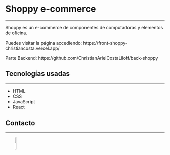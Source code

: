 <h1>Shoppy e-commerce</h1>
<hr><p>Shoppy es un e-commerce de componentes de computadoras y elementos de oficina.</p>
<p>Puedes visitar la página accediendo: https://front-shoppy-christiancosta.vercel.app/</p>
<p>Parte Backend: https://github.com/ChristianArielCostaLiloff/back-shoppy</p>
<h2>Tecnologías usadas</h2>
<hr><ul>
<li>HTML</li>
<li>CSS</li>
<li>JavaScript</li>
<li>React</li>
</ul><h2>Contacto</h2>
<hr><p><span style="margin-right: 30px;"></span><a href="https://www.linkedin.com/in/christian-ariel-costa-liloff/"><img target="_blank" src="https://cdn.jsdelivr.net/gh/devicons/devicon/icons/linkedin/linkedin-original.svg" style="width: 10%;"></a></p>
